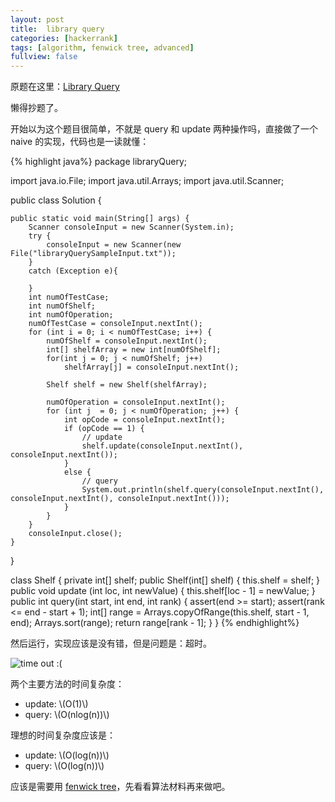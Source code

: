 ```yaml
---
layout: post
title:  library query
categories: [hackerrank]
tags: [algorithm, fenwick tree, advanced]
fullview: false
---
```


<script type="text/javascript" src="http://cdn.mathjax.org/mathjax/latest/MathJax.js?config=default"></script>

原题在这里：[Library Query](https://www.hackerrank.com/challenges/library-query)

懒得抄题了。

开始以为这个题目很简单，不就是 query 和 update 两种操作吗，直接做了一个 naive 的实现，代码也是一读就懂：

{% highlight java%}
package libraryQuery;

import java.io.File;
import java.util.Arrays;
import java.util.Scanner;

public class Solution {
	
	
	public static void main(String[] args) {
		Scanner consoleInput = new Scanner(System.in);
		try {
			consoleInput = new Scanner(new File("libraryQuerySampleInput.txt"));
		}
		catch (Exception e){
			
		}
		int numOfTestCase;
		int numOfShelf;
		int numOfOperation;
		numOfTestCase = consoleInput.nextInt();
		for (int i = 0; i < numOfTestCase; i++) {
			numOfShelf = consoleInput.nextInt();
			int[] shelfArray = new int[numOfShelf];
			for(int j = 0; j < numOfShelf; j++) 
				shelfArray[j] = consoleInput.nextInt();
			
			Shelf shelf = new Shelf(shelfArray);
			
			numOfOperation = consoleInput.nextInt();
			for (int j  = 0; j < numOfOperation; j++) {
				int opCode = consoleInput.nextInt();
				if (opCode == 1) {
					// update
					shelf.update(consoleInput.nextInt(), consoleInput.nextInt());
				}
				else {
					// query
					System.out.println(shelf.query(consoleInput.nextInt(), consoleInput.nextInt(), consoleInput.nextInt()));
				}
			}
		}
		consoleInput.close();
	}
	
	
	
}

class Shelf {
	private int[] shelf;
	public Shelf(int[] shelf) {
		this.shelf = shelf;
	}
	public void update (int loc, int newValue) {
		this.shelf[loc - 1] = newValue;
	}
	public int query(int start, int end, int rank) {
		assert(end >= start);
		assert(rank <= end - start + 1);
		int[] range = Arrays.copyOfRange(this.shelf, start - 1, end);
		Arrays.sort(range);
		return range[rank - 1];
	}
}
{% endhighlight%} 

然后运行，实现应该是没有错，但是问题是：超时。

![time out :(](http://i.imgur.com/3aFz6df.png)

两个主要方法的时间复杂度：

* update: \\(O(1)\\)
* query: \\(O(nlog(n))\\)

理想的时间复杂度应该是：

* update: \\(O(log(n))\\)
* query: \\(O(log(n))\\)

应该是需要用 [fenwick tree](https://www.topcoder.com/community/data-science/data-science-tutorials/binary-indexed-trees/)，先看看算法材料再来做吧。